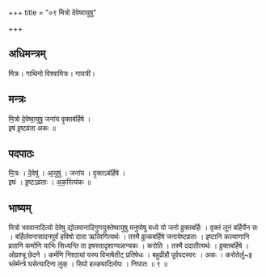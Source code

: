 +++
title = "०९ मित्रो देवेष्वायुषु"

+++
## अधिमन्त्रम्
मित्रः। गाथिनो विश्वामित्रः। गायत्री।

## मन्त्रः
मि॒त्रो दे॒वेष्वा॒युषु॒ जना॑य वृ॒क्तब॑र्हिषे ।  
इष॑ इ॒ष्टव्र॑ता अकः ॥

## पदपाठः
मि॒त्रः । दे॒वेषु॑ । आ॒युषु॑ । जना॑य । वृ॒क्तऽब॑र्हिषे ।  
इषः॑ । इ॒ष्टऽव्र॑ताः । अ॒क॒रित्य॑कः ॥

## भाष्यम्
मित्रो भववानादित्यो देवेषु द्योतमानादिगुणयुक्तेष्वायुषु मनुष्येषु मध्ये यो जनो व्रुक्तबर्हिः । वृक्तं लूनं बर्हिर्येन सः । बर्हिर्लवनासादनपुर्वं हविषो दाता ऋत्विगित्यर्थः । तस्मै व्रुत्कबर्हिषे जनायेष्टव्रताः । इष्टानि कल्याणानि व्रतानि कर्माणि याभिः सिध्यन्ति ता इषस्तादृशान्यन्नान्यकः । करोति । तस्मै ददातीत्यर्थः । व्रुक्तबर्हिषे । ओव्रश्चू छेदने । कर्मणि निश्ठायां यस्य विभाषेतीट् प्रतिषेधः । बहुव्रीहौ पूर्वपदस्वरः । अकः । करोतेर्लु~इ च्लेर्मन्त्रे घसेत्यादिना लुक् । सिपो हल्ङ्यादिलोपः । निघातः ॥ ९ ॥
